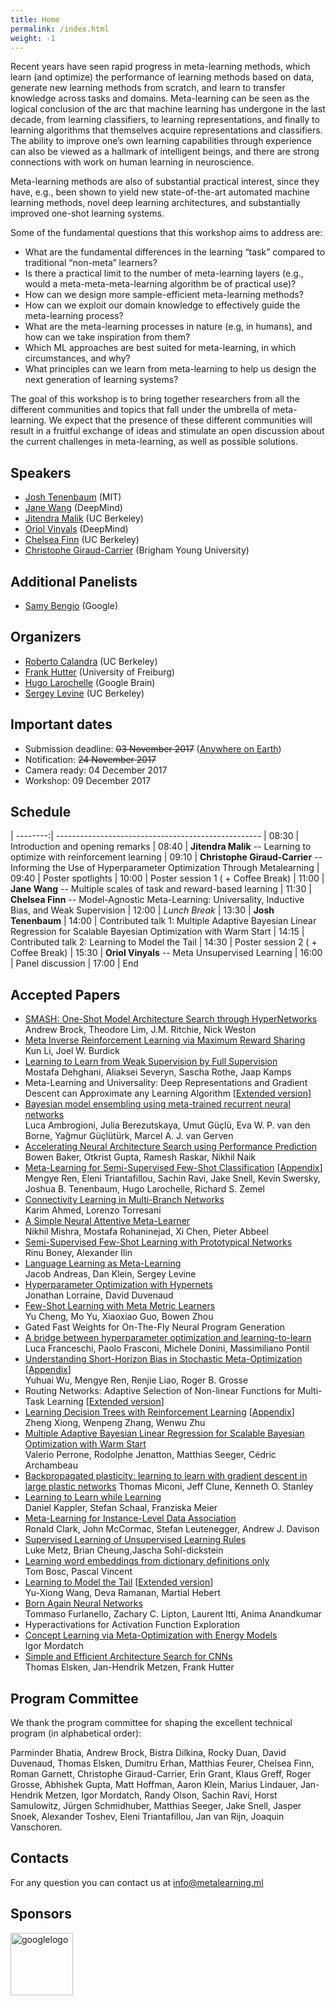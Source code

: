 ```yaml
---
title: Home
permalink: /index.html
weight: -1
---
```


Recent years have seen rapid progress in meta-learning methods, which learn (and optimize) the performance of learning methods based on data, generate new learning methods from scratch, and learn to transfer knowledge across tasks and domains. Meta-learning can be seen as the logical conclusion of the arc that machine learning has undergone in the last decade, from learning classifiers, to learning representations, and finally to learning algorithms that themselves acquire representations and classifiers. The ability to improve one’s own learning capabilities through experience can also be viewed as a hallmark of intelligent beings, and there are strong connections with work on human learning in neuroscience.

Meta-learning methods are also of substantial practical interest, since they have, e.g., been shown to yield new state-of-the-art automated machine learning methods, novel deep learning architectures, and substantially improved one-shot learning systems. 

Some of the fundamental questions that this workshop aims to address are:
- What are the fundamental differences in the learning “task” compared to traditional  “non-meta” learners?
- Is there a practical limit to the number of meta-learning layers (e.g., would a meta-meta-meta-learning algorithm be of practical use)?
- How can we design more sample-efficient meta-learning methods?
- How can we exploit our domain knowledge to effectively guide the meta-learning process?
- What are the meta-learning processes in nature (e.g, in humans), and how can we take inspiration from them?
- Which ML approaches are best suited for meta-learning, in which circumstances, and why?
- What principles can we learn from meta-learning to help us design the next generation of learning systems? 

The goal of this workshop is to bring together researchers from all the different communities and topics that fall under the umbrella of meta-learning. We expect that the presence of these different communities will result in a fruitful exchange of ideas and stimulate an open discussion about the current challenges in meta-learning, as well as possible solutions.


## Speakers ##
- [Josh Tenenbaum](http://web.mit.edu/cocosci/josh.html) (MIT)
- [Jane Wang]() (DeepMind)
- [Jitendra Malik](https://people.eecs.berkeley.edu/~malik/) (UC Berkeley)
- [Oriol Vinyals]() (DeepMind)
- [Chelsea Finn](https://people.eecs.berkeley.edu/~cbfinn/) (UC Berkeley) 
- [Christophe Giraud-Carrier]() (Brigham Young University)

## Additional Panelists  ##
- [Samy Bengio]() (Google)

## Organizers ##
- [Roberto Calandra](http://www.robertocalandra.com) (UC Berkeley)
- [Frank Hutter](http://www2.informatik.uni-freiburg.de/~hutter/) (University of Freiburg)
- [Hugo Larochelle](http://www.dmi.usherb.ca/~larocheh/index_en.html) (Google Brain)
- [Sergey Levine](https://people.eecs.berkeley.edu/~svlevine/) (UC Berkeley)

## Important dates ##
- Submission deadline: ~~03 November 2017~~ ([Anywhere on Earth](https://www.timeanddate.com/time/zones/aoe))
- Notification: ~~24 November 2017~~
- Camera ready: 04 December 2017
- Workshop: 09 December 2017

## Schedule ##

| --------:| ---------------------------------------------------
| 08:30 | Introduction and opening remarks 
| 08:40 | **Jitendra Malik** -- Learning to optimize with reinforcement learning
| 09:10 | **Christophe Giraud-Carrier** -- Informing the Use of Hyperparameter Optimization Through Metalearning
| 09:40	| Poster spotlights
| 10:00 | Poster session 1 ( + Coffee Break)
| 11:00 | **Jane Wang** -- Multiple scales of task and reward-based learning
| 11:30 | **Chelsea Finn** -- Model-Agnostic Meta-Learning: Universality, Inductive Bias, and Weak Supervision
| 12:00 | *Lunch Break*
| 13:30 | **Josh Tenenbaum** 
| 14:00 | Contributed talk 1: Multiple Adaptive Bayesian Linear Regression for Scalable Bayesian Optimization with Warm Start
| 14:15 | Contributed talk 2: Learning to Model the Tail 
| 14:30 | Poster session 2 ( + Coffee Break)
| 15:30 | **Oriol Vinyals** -- Meta Unsupervised Learning
| 16:00 | Panel discussion
| 17:00 | End 

<!--
## Submission instructions  ##

Papers must be in the latest NIPS format, but with a maximum of 4 pages (excluding references). Papers should include the authors (by using the \nipsfinalcopy) to your document prior to submitting). 

Accepted papers and eventual supplementary material will be made available on the workshop website. However, this does not constitute an archival publication and no formal workshop proceedings will be made available, meaning contributors are free to publish their work in archival journals or conference.

*The two best papers submitted will be presented as 15-minutes contributed talks*

**Accepted authors will be able to register to the NIPS workshops even if the registration for public is currently closed!**

Submissions can be made at [https://cmt3.research.microsoft.com/metalearn2017](https://cmt3.research.microsoft.com/metalearn2017)
-->

## Accepted Papers  ##

-  [SMASH: One-Shot Model Architecture Search through HyperNetworks](papers/metalearn17_brock.pdf)   
Andrew Brock, Theodore Lim, J.M. Ritchie, Nick Weston
- [Meta Inverse Reinforcement Learning via Maximum Reward Sharing](papers/metalearn17_li.pdf)   
Kun Li,  Joel W. Burdick
- [Learning to Learn from Weak Supervision by Full Supervision](papers/metalearn17_dehghani.pdf)   
Mostafa Dehghani, Aliaksei Severyn, Sascha Rothe, Jaap Kamps
- Meta-Learning and Universality: Deep Representations and Gradient Descent can Approximate any Learning Algorithm [[Extended version](https://arxiv.org/pdf/1710.11622)]
- [Bayesian model ensembling using meta-trained recurrent neural networks](papers/metalearn17_ambrogioni.pdf)   
Luca Ambrogioni, Julia Berezutskaya, Umut Güçlü, Eva W. P. van den Borne, Yağmur Güçlütürk, Marcel A. J. van Gerven
- [Accelerating Neural Architecture Search using Performance Prediction](papers/metalearn17_baker.pdf)   
Bowen Baker, Otkrist Gupta, Ramesh Raskar, Nikhil Naik
- [Meta-Learning for Semi-Supervised Few-Shot Classification](papers/metalearn17_ren.pdf) [[Appendix](papers/metalearn17_ren_appendix.pdf)]   
Mengye Ren, Eleni Triantafillou, Sachin Ravi, Jake Snell, Kevin Swersky, Joshua B. Tenenbaum, Hugo Larochelle, Richard S. Zemel
- [Connectivity Learning in Multi-Branch Networks](papers/metalearn17_ahmed.pdf)   
Karim Ahmed, Lorenzo Torresani
- [A Simple Neural Attentive Meta-Learner](papers/metalearn17_mishra.pdf)   
Nikhil Mishra, Mostafa Rohaninejad, Xi Chen, Pieter Abbeel
- [Semi-Supervised Few-Shot Learning with Prototypical Networks](papers/metalearn17_boney.pdf)   
Rinu Boney, Alexander Ilin
- [Language Learning as Meta-Learning](papers/metalearn17_andreas.pdf)   
Jacob Andreas, Dan Klein, Sergey Levine
- [Hyperparameter Optimization with Hypernets](papers/metalearn17_lorraine.pdf)      
Jonathan Lorraine, David Duvenaud
- [Few-Shot Learning with Meta Metric Learners](papers/metalearn17_cheng.pdf)   
Yu Cheng, Mo Yu, Xiaoxiao Guo, Bowen Zhou
- Gated Fast Weights for On-The-Fly Neural Program Generation
- [A bridge between hyperparameter optimization and learning-to-learn](papers/metalearn17_franceschi.pdf)   
Luca Franceschi, Paolo Frasconi, Michele Donini, Massimiliano Pontil
- [Understanding Short-Horizon Bias in Stochastic Meta-Optimization](papers/metalearn17_wu.pdf) [[Appendix](papers/metalearn17_wu_appendix.pdf)]   
Yuhuai Wu, Mengye Ren, Renjie Liao, Roger B. Grosse
- Routing Networks: Adaptive Selection of Non-linear Functions for Multi-Task Learning [[Extended version](https://arxiv.org/abs/1711.01239)]
- [Learning Decision Trees with Reinforcement Learning](papers/metalearn17_xiong.pdf) [[Appendix](papers/metalearn17_xiong_appendix.pdf)]   
Zheng Xiong, Wenpeng Zhang, Wenwu Zhu
- [Multiple Adaptive Bayesian Linear Regression for Scalable Bayesian Optimization with Warm Start](papers/metalearn17_perrone.pdf)   
Valerio Perrone, Rodolphe Jenatton, Matthias Seeger, Cédric Archambeau
- [Backpropagated plasticity: learning to learn with gradient descent in large plastic networks](papers/metalearn17_miconi.pdf)
Thomas Miconi, Jeff Clune, Kenneth O. Stanley
- [Learning to Learn while Learning](papers/metalearn17_kappler.pdf)   
Daniel Kappler, Stefan Schaal, Franziska Meier
- [Meta-Learning for Instance-Level Data Association](papers/metalearn17_clark.pdf)   
Ronald Clark, John McCormac, Stefan Leutenegger, Andrew J. Davison
- [Supervised Learning of Unsupervised Learning Rules](papers/metalearn17_metz.pdf)   
Luke Metz, Brian Cheung,Jascha Sohl-dickstein
- [Learning word embeddings from dictionary definitions only](papers/metalearn17_bosc.pdf)   
Tom Bosc, Pascal Vincent
- [Learning to Model the Tail](papers/metalearn17_wang.pdf) [[Extended version](https://papers.nips.cc/paper/7278-learning-to-model-the-tail)]   
Yu-Xiong Wang, Deva Ramanan, Martial Hebert
- [Born Again Neural Networks](papers/metalearn17_furlanello.pdf)   
Tommaso Furlanello, Zachary C. Lipton, Laurent Itti, Anima Anandkumar
- Hyperactivations for Activation Function Exploration
- [Concept Learning via Meta-Optimization with Energy Models](papers/metalearn17_mordatch.pdf)   
Igor Mordatch
- [Simple and Efficient Architecture Search for CNNs](papers/metalearn17_elsken.pdf)   
Thomas Elsken, Jan-Hendrik Metzen, Frank Hutter



## Program Committee ##

We thank the program committee for shaping the excellent technical program (in alphabetical order):   

Parminder Bhatia, Andrew Brock, Bistra Dilkina, Rocky Duan, David Duvenaud, Thomas Elsken, Dumitru Erhan, Matthias Feurer, Chelsea Finn, Roman Garnett, Christophe Giraud-Carrier, Erin Grant, Klaus Greff, Roger Grosse, Abhishek Gupta, Matt Hoffman, Aaron Klein, Marius Lindauer, Jan-Hendrik Metzen, Igor Mordatch, Randy Olson, Sachin Ravi, Horst Samulowitz, Jürgen Schmidhuber, Matthias	Seeger, Jake Snell, Jasper Snoek, Alexander	Toshev, Eleni Triantafillou, Jan van Rijn, Joaquin Vanschoren.

## Contacts  ##

For any question you can contact us at <info@metalearning.ml>

## Sponsors ##
<img src="https://upload.wikimedia.org/wikipedia/commons/2/2f/Google_2015_logo.svg" alt="googlelogo" title="google logo" height="100" />

 

